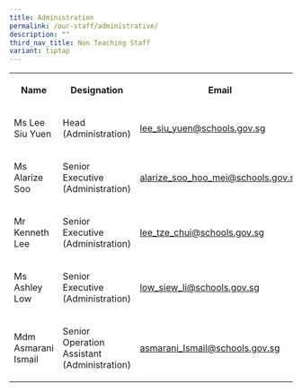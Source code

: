 ```yaml
---
title: Administration
permalink: /our-staff/administrative/
description: ""
third_nav_title: Non Teaching Staff
variant: tiptap
---
```

<table style="minWidth: 75px">
<colgroup>
<col>
<col>
<col>
</colgroup>
<tbody>
<tr>
<th rowspan="1" colspan="1">
<p>Name</p>
</th>
<th rowspan="1" colspan="1">
<p>Designation</p>
</th>
<th rowspan="1" colspan="1">
<p>Email</p>
</th>
</tr>
<tr>
<td rowspan="1" colspan="1">
<p>Ms Lee Siu Yuen</p>
</td>
<td rowspan="1" colspan="1">
<p>Head
<br>(Administration)</p>
</td>
<td rowspan="1" colspan="1">
<p><a href="mailto:lee_siu_yuen@schools.gov.sg" rel="noopener noreferrer nofollow" target="_blank">lee_siu_yuen@schools.gov.sg</a>
</p>
</td>
</tr>
<tr>
<td rowspan="1" colspan="1">
<p>Ms Alarize Soo</p>
</td>
<td rowspan="1" colspan="1">
<p>Senior Executive
<br>(Administration)</p>
</td>
<td rowspan="1" colspan="1">
<p><a href="mailto:alarize_soo_hoo_mei@schools.gov.sg" rel="noopener noreferrer nofollow" target="_blank">alarize_soo_hoo_mei@schools.gov.sg</a>
</p>
</td>
</tr>
<tr>
<td rowspan="1" colspan="1">
<p>Mr Kenneth Lee</p>
</td>
<td rowspan="1" colspan="1">
<p>Senior Executive
<br>(Administration)</p>
</td>
<td rowspan="1" colspan="1">
<p><a href="mailto:lee_tze_chui@schools.gov.sg" rel="noopener noreferrer nofollow" target="_blank">lee_tze_chui@schools.gov.sg</a>
</p>
</td>
</tr>
<tr>
<td rowspan="1" colspan="1">
<p>Ms Ashley Low</p>
</td>
<td rowspan="1" colspan="1">
<p>Senior Executive
<br>(Administration)</p>
</td>
<td rowspan="1" colspan="1">
<p><a href="mailto:low_siew_li@schools.gov.sg" rel="noopener noreferrer nofollow" target="_blank">low_siew_li@schools.gov.sg</a>
</p>
</td>
</tr>
<tr>
<td rowspan="1" colspan="1">
<p>Mdm Asmarani Ismail</p>
</td>
<td rowspan="1" colspan="1">
<p>Senior Operation Assistant
<br>(Administration)</p>
</td>
<td rowspan="1" colspan="1">
<p><a href="mailto:asmarani_Ismail@schools.gov.sg" rel="noopener noreferrer nofollow" target="_blank">asmarani_Ismail@schools.gov.sg</a>
</p>
</td>
</tr>
</tbody>
</table>
<p></p>